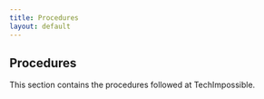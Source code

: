 ```yaml
---
title: Procedures
layout: default
---
```


<div class="section">
  <h2 class="section-title">Procedures</h2>
  <div class="section-content">
    <p>This section contains the procedures followed at TechImpossible.</p>
  </div>
</div>
